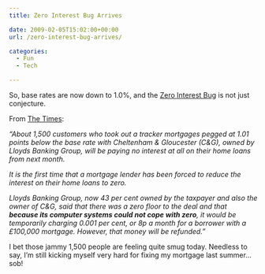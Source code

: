 ```yaml
---
title: Zero Interest Bug Arrives

date: 2009-02-05T15:02:00+00:00
url: /zero-interest-bug-arrives/

categories:
  - Fun
  - Tech

---
```

So, base rates are now down to 1.0%, and the [Zero Interest Bug][1] is not just conjecture.

From [The Times][2]:

_&#8220;About 1,500 customers who took out a tracker mortgages pegged at 1.01 points below the base rate with Cheltenham & Gloucester (C&G), owned by Lloyds Banking Group, will be paying no interest at all on their home loans from next month._

_It is the first time that a mortgage lender has been forced to reduce the interest on their home loans to zero._

_Lloyds Banking Group, now 43 per cent owned by the taxpayer and also the owner of C&G, said that there was a zero floor to the deal and that **because its computer systems could not cope with zero**, it would be temporarily charging 0.001 per cent, or 8p a month for a borrower with a £100,000 mortgage. However, that money will be refunded.&#8221;_

I bet those jammy 1,500 people are feeling quite smug today. Needless to say, I’m still kicking myself very hard for fixing my mortgage last summer&#8230; sob!

 [1]: https://blog.iannelson.uk/zero-interest-bug/
 [2]: http://www.timesonline.co.uk/tol/money/property_and_mortgages/article5668432.ece